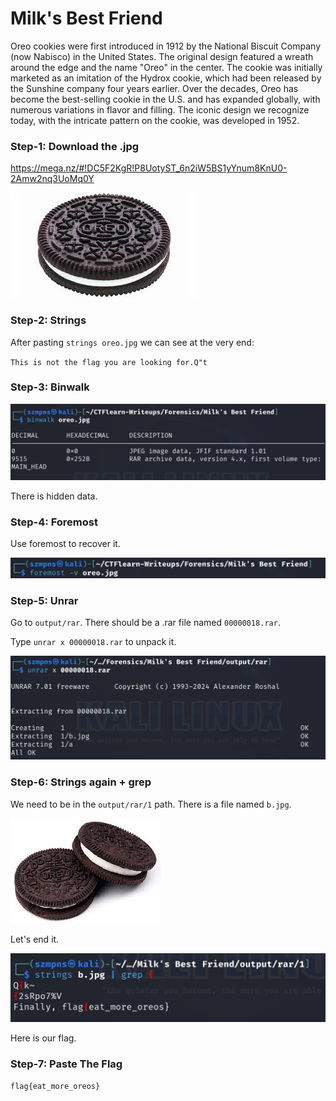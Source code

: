# Milk's Best Friend    

Oreo cookies were first introduced in 1912 by the National Biscuit Company (now Nabisco) in the United States. The original design featured a wreath around the edge and the name "Oreo" in the center. The cookie was initially marketed as an imitation of the Hydrox cookie, which had been released by the Sunshine company four years earlier. Over the decades, Oreo has become the best-selling cookie in the U.S. and has expanded globally, with numerous variations in flavor and filling. The iconic design we recognize today, with the intricate pattern on the cookie, was developed in 1952.

### Step-1: Download the .jpg

https://mega.nz/#!DC5F2KgR!P8UotyST_6n2iW5BS1yYnum8KnU0-2Amw2nq3UoMq0Y

![jpg](oreo.jpg)

### Step-2: Strings 

After pasting `strings oreo.jpg` we can see at the very end:

`This is not the flag you are looking for.Q"t`

### Step-3: Binwalk

![Binwalk](oreobinwalk.png)

There is hidden data.

### Step-4: Foremost

Use foremost to recover it.

![Foremost](oreoforemost.png)

### Step-5: Unrar

Go to `output/rar`. There should be a .rar file named `00000018.rar`.

Type `unrar x 00000018.rar` to unpack it.

![Unrar](oreounrar.png)

### Step-6: Strings again + grep

We need to be in the `output/rar/1` path. There is a file named `b.jpg`.

![jpg](oreo2.jpg)

Let's end it.

![strings](oreostrings2.png)

Here is our flag.

### Step-7: Paste The Flag

```
flag{eat_more_oreos}
```